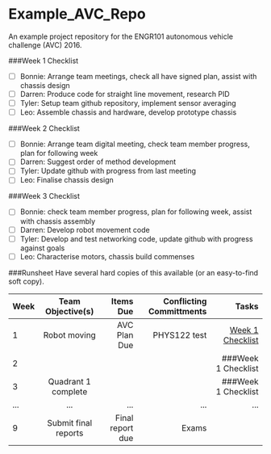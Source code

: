 # Example_AVC_Repo
An example project repository for the ENGR101 autonomous vehicle challenge (AVC) 2016.


###Week 1 Checklist
- [ ] Bonnie: Arrange team meetings, check all have signed plan, assist with chassis design
- [ ] Darren: Produce code for straight line movement, research PID
- [ ] Tyler: Setup team github repository, implement sensor averaging
- [ ] Leo: Assemble chassis and hardware, develop prototype chassis

###Week 2 Checklist
- [ ] Bonnie: Arrange team digital meeting, check team member progress, plan for following week
- [ ] Darren: Suggest order of method development
- [ ] Tyler: Update github with progress from last meeting
- [ ] Leo: Finalise chassis design

###Week 3 Checklist
- [ ] Bonnie: check team member progress, plan for following week, assist with chassis assembly
- [ ] Darren: Develop robot movement code
- [ ] Tyler: Develop and test networking code, update github with progress against goals
- [ ] Leo: Characterise motors, chassis build commenses

###Runsheet
Have several hard copies of this available (or an easy-to-find soft copy).

| Week  | Team Objective(s)  | Items Due | Conflicting Committments | Tasks |
| :------------ |:---------------:| ------: | ------: | ------: |
| 1   | Robot moving | AVC Plan Due | PHYS122 test | [Week 1 Checklist](#week-1-checklist) | 
| 2   |  |  | | ###Week 1 Checklist |
| 3   | Quadrant 1 complete |  | | ###Week 1 Checklist |
| ...     | ... | ... | ... | ... |
| 9   | Submit final reports | Final report due | Exams | |
